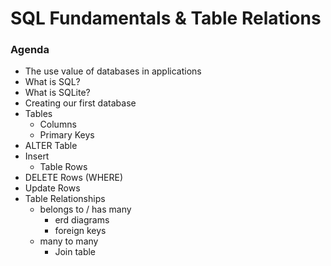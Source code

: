 # SQL Fundamentals & Table Relations

### Agenda

- The use value of databases in applications
- What is SQL?
- What is SQLite?
- Creating our first database
- Tables
  - Columns
  - Primary Keys
- ALTER Table
- Insert
  - Table Rows
- DELETE Rows (WHERE)
- Update Rows
- Table Relationships
  - belongs to / has many
    - erd diagrams
    - foreign keys
  - many to many
    - Join table